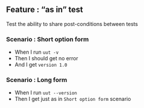 ## Feature : “as in” test

Test the ability to share post-conditions between tests

### Scenario : Short option form
  - When I run `uut -v`  
  - Then I should get no error
  - And I get `version 1.0` 

### Scenario : Long form

  - When I run `uut --version`
  - Then I get just as in `Short option form` scenario
